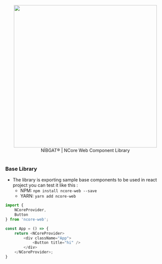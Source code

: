 <p align="center">
    <img
        width="450"
        height="450"
        src="https://ncore.nibgat.space/assets/images/darklogo.png"
    />
    <br/>
    NİBGAT® | NCore Web Component Library
    <br/>
    <br/>
</p>

### Base Library

-   The library is exporting sample base components to be used in react project you can test it like this :
    -   NPM: `npm install ncore-web --save`
    -   YARN: `yarn add ncore-web`

```js
import {
    NCoreProvider,
    Button
} from 'ncore-web';

const App = () => {
    return <NCoreProvider>
        <div className="App">
            <Button title="hi" />
        </div>
    </NCoreProvider>;
}
```
